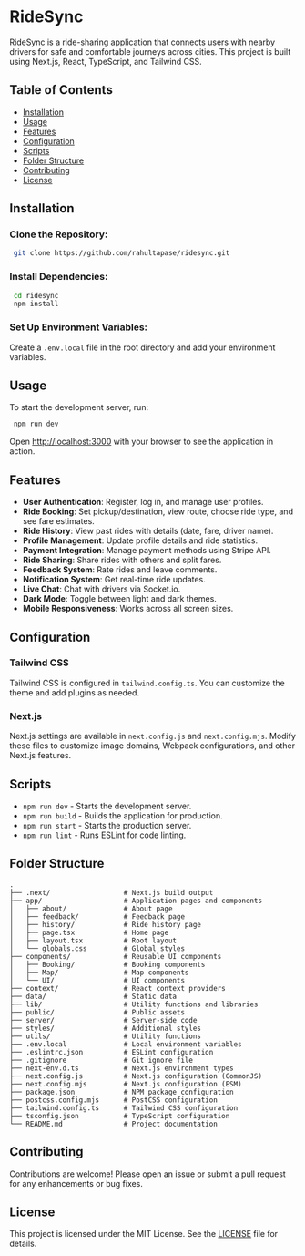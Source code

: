 # RideSync

RideSync is a ride-sharing application that connects users with nearby drivers for safe and comfortable journeys across cities. This project is built using Next.js, React, TypeScript, and Tailwind CSS.

## Table of Contents
- [Installation](#installation)
- [Usage](#usage)
- [Features](#features)
- [Configuration](#configuration)
- [Scripts](#scripts)
- [Folder Structure](#folder-structure)
- [Contributing](#contributing)
- [License](#license)

## Installation

### Clone the Repository:
```sh
 git clone https://github.com/rahultapase/ridesync.git
```

### Install Dependencies:
```sh
 cd ridesync
 npm install
```

### Set Up Environment Variables:
Create a `.env.local` file in the root directory and add your environment variables.

## Usage
To start the development server, run:
```sh
 npm run dev
```
Open [http://localhost:3000](http://localhost:3000) with your browser to see the application in action.

## Features
- **User Authentication**: Register, log in, and manage user profiles.
- **Ride Booking**: Set pickup/destination, view route, choose ride type, and see fare estimates.
- **Ride History**: View past rides with details (date, fare, driver name).
- **Profile Management**: Update profile details and ride statistics.
- **Payment Integration**: Manage payment methods using Stripe API.
- **Ride Sharing**: Share rides with others and split fares.
- **Feedback System**: Rate rides and leave comments.
- **Notification System**: Get real-time ride updates.
- **Live Chat**: Chat with drivers via Socket.io.
- **Dark Mode**: Toggle between light and dark themes.
- **Mobile Responsiveness**: Works across all screen sizes.

## Configuration
### Tailwind CSS
Tailwind CSS is configured in `tailwind.config.ts`. You can customize the theme and add plugins as needed.

### Next.js
Next.js settings are available in `next.config.js` and `next.config.mjs`. Modify these files to customize image domains, Webpack configurations, and other Next.js features.

## Scripts
- `npm run dev` - Starts the development server.
- `npm run build` - Builds the application for production.
- `npm run start` - Starts the production server.
- `npm run lint` - Runs ESLint for code linting.

## Folder Structure
```
.
├── .next/                  # Next.js build output
├── app/                    # Application pages and components
│   ├── about/              # About page
│   ├── feedback/           # Feedback page
│   ├── history/            # Ride history page
│   ├── page.tsx            # Home page
│   ├── layout.tsx          # Root layout
│   └── globals.css         # Global styles
├── components/             # Reusable UI components
│   ├── Booking/            # Booking components
│   ├── Map/                # Map components
│   └── UI/                 # UI components
├── context/                # React context providers
├── data/                   # Static data
├── lib/                    # Utility functions and libraries
├── public/                 # Public assets
├── server/                 # Server-side code
├── styles/                 # Additional styles
├── utils/                  # Utility functions
├── .env.local              # Local environment variables
├── .eslintrc.json          # ESLint configuration
├── .gitignore              # Git ignore file
├── next-env.d.ts           # Next.js environment types
├── next.config.js          # Next.js configuration (CommonJS)
├── next.config.mjs         # Next.js configuration (ESM)
├── package.json            # NPM package configuration
├── postcss.config.mjs      # PostCSS configuration
├── tailwind.config.ts      # Tailwind CSS configuration
├── tsconfig.json           # TypeScript configuration
└── README.md               # Project documentation
```

## Contributing
Contributions are welcome! Please open an issue or submit a pull request for any enhancements or bug fixes.

## License
This project is licensed under the MIT License. See the [LICENSE](LICENSE) file for details.

